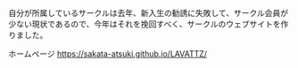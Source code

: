 自分が所属しているサークルは去年、新入生の勧誘に失敗して、サークル会員が少ない現状であるので、今年はそれを挽回すべく、サークルのウェブサイトを作りました。

ホームページ
https://sakata-atsuki.github.io/LAVATTZ/
